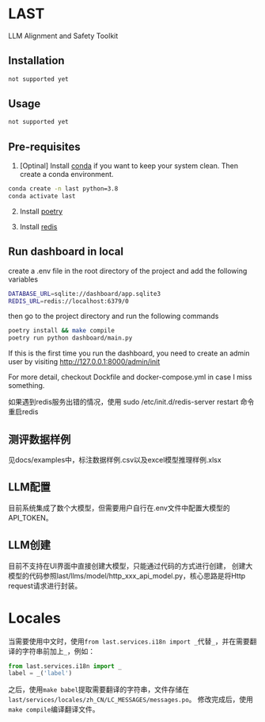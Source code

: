 # LAST

LLM Alignment and Safety Toolkit

## Installation

```bash
not supported yet
```

## Usage

```bash
not supported yet
```

## Pre-requisites

1. [Optinal] Install [conda](https://docs.conda.io/en/latest/miniconda.html) if you want to keep your system clean. 
Then create a conda environment.

```bash
conda create -n last python=3.8
conda activate last
```
2. Install [poetry](https://python-poetry.org/docs/#installation)

3. Install [redis](https://redis.io/topics/quickstart)

## Run dashboard in local
create a .env file in the root directory of the project and add the following variables
```bash
DATABASE_URL=sqlite://dashboard/app.sqlite3
REDIS_URL=redis://localhost:6379/0
```

then go to the project directory and run the following commands
```bash
poetry install && make compile
poetry run python dashboard/main.py
```
If this is the first time you run the dashboard, you need to create an admin user 
by visiting http://127.0.0.1:8000/admin/init

For more detail, checkout Dockfile and docker-compose.yml in case I miss something.

如果遇到redis服务出错的情况，使用 sudo /etc/init.d/redis-server restart 命令重启redis

## 测评数据样例
见docs/examples中，标注数据样例.csv以及excel模型推理样例.xlsx

## LLM配置
目前系统集成了数个大模型，但需要用户自行在.env文件中配置大模型的API_TOKEN。

## LLM创建
目前不支持在UI界面中直接创建大模型，只能通过代码的方式进行创建， 创建大模型的代码参照last/llms/model/http_xxx_api_model.py，核心思路是将Http request请求进行封装。

# Locales
当需要使用中文时，使用`from last.services.i18n import _`代替`_`，并在需要翻译的字符串前加上`_`，例如：
```python
from last.services.i18n import _
label = _('label')
```
之后，使用`make babel`提取需要翻译的字符串，文件存储在`last/services/locales/zh_CN/LC_MESSAGES/messages.po`。
修改完成后，使用`make compile`编译翻译文件。